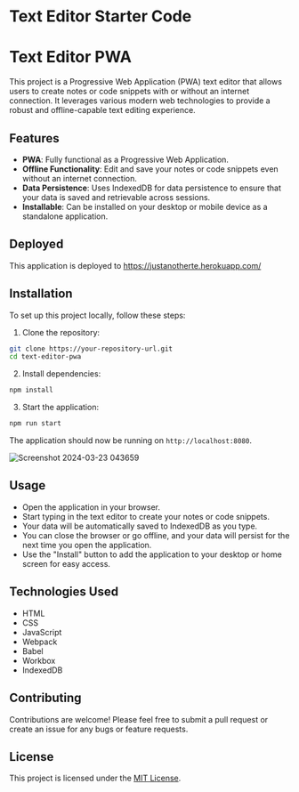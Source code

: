 # Text Editor Starter Code

# Text Editor PWA

This project is a Progressive Web Application (PWA) text editor that allows users to create notes or code snippets with or without an internet connection. It leverages various modern web technologies to provide a robust and offline-capable text editing experience.

## Features

- **PWA**: Fully functional as a Progressive Web Application.
- **Offline Functionality**: Edit and save your notes or code snippets even without an internet connection.
- **Data Persistence**: Uses IndexedDB for data persistence to ensure that your data is saved and retrievable across sessions.
- **Installable**: Can be installed on your desktop or mobile device as a standalone application.

## Deployed
This application is deployed to
https://justanotherte.herokuapp.com/ 

## Installation

To set up this project locally, follow these steps:

1. Clone the repository:

```bash
git clone https://your-repository-url.git
cd text-editor-pwa
```

2. Install dependencies:

```bash
npm install
```

3. Start the application:

```bash
npm run start
```

The application should now be running on `http://localhost:8080`.

![Screenshot 2024-03-23 043659](https://github.com/TarunPara/Text-Editor/assets/134483509/64aafb03-47dd-4bf0-be78-5bf60c06b096)


## Usage

- Open the application in your browser.
- Start typing in the text editor to create your notes or code snippets.
- Your data will be automatically saved to IndexedDB as you type.
- You can close the browser or go offline, and your data will persist for the next time you open the application.
- Use the "Install" button to add the application to your desktop or home screen for easy access.

## Technologies Used

- HTML
- CSS
- JavaScript
- Webpack
- Babel
- Workbox
- IndexedDB

## Contributing

Contributions are welcome! Please feel free to submit a pull request or create an issue for any bugs or feature requests.

## License

This project is licensed under the [MIT License](LICENSE.md).
